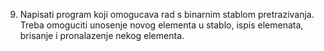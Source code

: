 9. Napisati program koji omogucava rad s binarnim stablom pretrazivanja. Treba
omoguciti unosenje novog elementa u stablo, ispis elemenata, brisanje i pronalazenje
nekog elementa.

